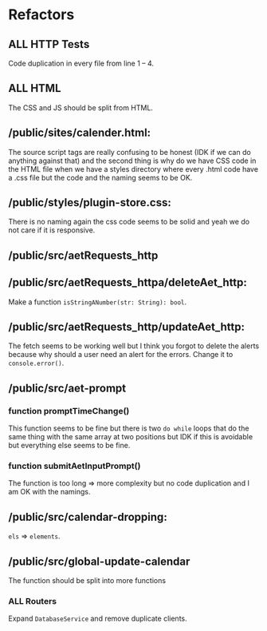 # Refactors 

## ALL HTTP Tests

Code duplication in every file from line 1 – 4.

## ALL HTML

The CSS and JS should be split from HTML.

## /public/sites/calender.html: 

The source script tags are really confusing to be honest (IDK if we can do anything against that)
and the second thing is why do we have CSS code in the HTML file when we have a styles directory where every .html code
have a .css file but the code and the naming seems to be OK.

## /public/styles/plugin-store.css: 

There is no naming again the css code seems to be solid and yeah we do not care if it is responsive.

## /public/src/aetRequests_http

## /public/src/aetRequests_httpa/deleteAet_http:

Make a function `isStringANumber(str: String): bool`.

## /public/src/aetRequests_http/updateAet_http:

The fetch seems to be working well but I think you forgot to delete the alerts because why
should a user need an alert for the errors.
Change it to `console.error()`.

## /public/src/aet-prompt

### function promptTimeChange()

This function seems to be fine but there is two `do while` loops that do the same thing with
the same array at two positions but IDK if this is avoidable but everything else seems to be fine.

### function submitAetInputPrompt()

The function is too long => more complexity but no code duplication and I am OK with the namings.

## /public/src/calendar-dropping:

`els` => `elements`.

## /public/src/global-update-calendar

The function should be split into more functions

### ALL Routers

Expand `DatabaseService` and remove duplicate clients. 







